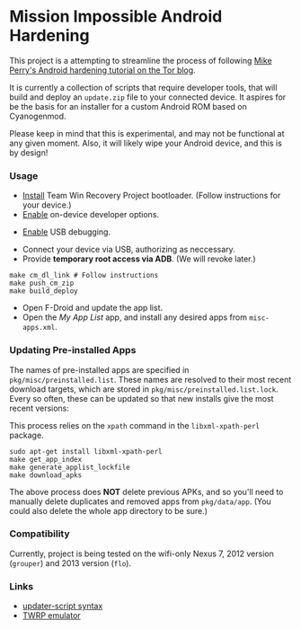 # Mission Impossible Android Hardening

This project is a attempting to streamline the process of following [Mike
Perry's Android hardening tutorial on the Tor
blog](https://blog.torproject.org/blog/mission-impossible-hardening-android-security-and-privacy).

It is currently a collection of scripts that require developer tools,
that will build and deploy an `update.zip` file to your connected
device. It aspires for be the basis for an installer for a custom
Android ROM based on Cyanogenmod.

Please keep in mind that this is experimental, and may not be functional
at any given moment. Also, it will likely wipe your Android device, and
this is by design!

### Usage

* [Install](http://teamw.in/project/twrp2) Team Win Recovery Project bootloader. (Follow instructions for your device.)
* [Enable](https://developer.android.com/tools/device.html#developer-device-options) on-device developer options.
- [Enable](https://developer.android.com/tools/device.html#setting-up) USB debugging.
* Connect your device via USB, authorizing as neccessary.
* Provide **temporary root access via ADB**. (We will revoke later.)

```
make cm_dl_link # Follow instructions
make push_cm_zip
make build_deploy
```

* Open F-Droid and update the app list.
* Open the *My App List* app, and install any desired apps from
  `misc-apps.xml`.

### Updating Pre-installed Apps

The names of pre-installed apps are specified in
`pkg/misc/preinstalled.list`. These names are resolved to their most
recent download targets, which are stored in
`pkg/misc/preinstalled.list.lock`. Every so often, these can be updated
so that new installs give the most recent versions:

This process relies on the `xpath` command in the `libxml-xpath-perl`
package.

```
sudo apt-get install libxml-xpath-perl
make get_app_index
make generate_applist_lockfile
make download_apks
```

The above process does **NOT** delete previous APKs, and so you'll need
to manually delete duplicates and removed apps from `pkg/data/app`. (You
could also delete the whole app directory to be sure.)

### Compatibility

Currently, project is being tested on the wifi-only Nexus 7, 2012 version
(`grouper`) and 2013 version (`flo`).

### Links

- [updater-script syntax](http://forum.xda-developers.com/wiki/Edify_script_language)
- [TWRP emulator](http://teamw.in/project/twrp2/169)
